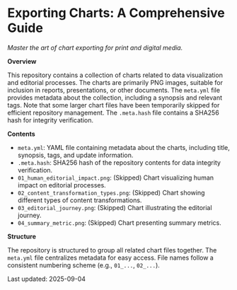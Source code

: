 # Exporting Charts: A Comprehensive Guide

*Master the art of chart exporting for print and digital media.*

**Overview**

This repository contains a collection of charts related to data visualization and editorial processes.  The charts are primarily PNG images, suitable for inclusion in reports, presentations, or other documents.  The `meta.yml` file provides metadata about the collection, including a synopsis and relevant tags.  Note that some larger chart files have been temporarily skipped for efficient repository management.  The `.meta.hash` file contains a SHA256 hash for integrity verification.


**Contents**

* `meta.yml`: YAML file containing metadata about the charts, including title, synopsis, tags, and update information.
* `.meta.hash`: SHA256 hash of the repository contents for data integrity verification.
* `01_human_editorial_impact.png`: (Skipped) Chart visualizing human impact on editorial processes.
* `02_content_transformation_types.png`: (Skipped) Chart showing different types of content transformations.
* `03_editorial_journey.png`: (Skipped) Chart illustrating the editorial journey.
* `04_summary_metric.png`: (Skipped) Chart presenting summary metrics.


**Structure**

The repository is structured to group all related chart files together.  The `meta.yml` file centralizes metadata for easy access.  File names follow a consistent numbering scheme (e.g., `01_...`, `02_...`).


Last updated: 2025-09-04
